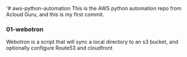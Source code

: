 '# aws-python-automation
This is the AWS python automation repo from Acloud Guru, and this is my first commit.
### 01-webotron

Webotron is a script that will sync a local directory to an s3 bucket, and optionally configure Route53 and cloudfront
